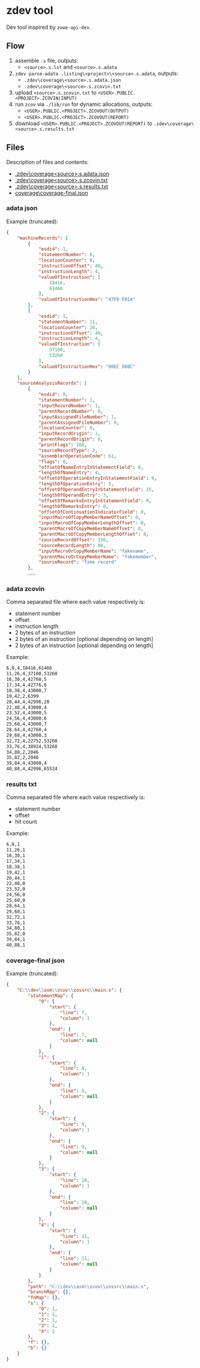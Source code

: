 # zdev tool

Dev tool inspired by `zowe-api-dev`.

## Flow

1. assemble `.s` file, outputs:
    - `<source>.s.lst` and `<source>.s.adata`
2. `zdev parse-adata .listing\<project>\<source>.s.adata`, outputs:
    - `.zdev\coverage\<source>.s.adata.json`
    - `.zdev\coverage\<source>.s.zcovin.txt`
3. upload `<source>.s.zcovin.txt` to `<USER>.PUBLIC.<PROJECT>.ZCOVIN(INPUT)`
4. run `zcov` via `./lib/run` for dynamic allocations, outputs:
    - `<USER>.PUBLIC.<PROJECT>.ZCOVOUT(OUTPUT)`
    - `<USER>.PUBLIC.<PROJECT>.ZCOVOUT(REPORT)`
5. download `<USER>.PUBLIC.<PROJECT>.ZCOVOUT(REPORT)` to `.zdev\coverage\<source>.s.results.txt`

## Files

Description of files and contents:

- [.zdev\coverage\<source>.s.adata.json](#adata-json)
- [.zdev\coverage\<source>.s.zcovin.txt](#adata-zcovin)
- [.zdev\coverage\<source>.s.results.txt](#results-txt)
- [coverage\coverage-final.json](#coverage-final-json)

### adata json

Example (truncated):

```json
{
    "machineRecords": [
        {
            "esdid": 1,
            "statementNumber": 6,
            "locationCounter": 0,
            "instructionOffset": 40,
            "instructionLength": 4,
            "valueOfInstruction": [
                18416,
                61466
            ],
            "valueOfInstructionHex": "47F0 F01A"
        },
        {
            "esdid": 1,
            "statementNumber": 11,
            "locationCounter": 26,
            "instructionOffset": 40,
            "instructionLength": 4,
            "valueOfInstruction": [
                37100,
                53260
            ],
            "valueOfInstructionHex": "90EC D00C"
        }
    ],
    "sourceAnalysisRecords": [
        {
            "esdid": 0,
            "statementNumber": 1,
            "inputRecordNumber": 1,
            "parentRecordNumber": 0,
            "inputAssignedFileNumber": 1,
            "parentAssignedFileNumber": 0,
            "locationCounter": 0,
            "inputRecordOrigin": 1,
            "parentRecordOrigin": 0,
            "printFlags": 168,
            "sourceRecordType": 3,
            "assemblerOperationCode": 61,
            "flags": 0,
            "offsetOfNameEntryInStatementField": 0,
            "lengthOfNameEntry": 4,
            "offsetOfOperationEntryInStatementField": 9,
            "lengthOfOperationEntry": 5,
            "offsetOfOperandEntryInStatementField": 15,
            "lengthOfOperandEntry": 3,
            "offsetOfRemarksEntryInStatementField": 0,
            "lengthOfRemarksEntry": 0,
            "offsetOfContinuationIndicatorField": 0,
            "inputMacroOfCopyMemberNameOffset": 0,
            "inputMacroOfCopyMemberLengthOffset": 0,
            "parentMacroOfCopyMemberNameOffset": 0,
            "parentMacroOfCopyMemberLengthOffset": 0,
            "sourceRecordOffset": 136,
            "sourceRecordLength": 80,
            "inputMacroOrCopyMemberName": "fakename",
            "parentMacroOrCopyMemberName": "fakemember",
            "sourceRecord": "fake record"
        },
        ...
```

### adata zcovin

Comma separated file where each value respectively is:

- statement number
- offset
- instruction length
- 2 bytes of an instruction
- 2 bytes of an instruction [optional depending on length]
- 2 bytes of an instruction [optional depending on length]

Example:

```txt
6,0,4,18416,61466
11,26,4,37100,53260
16,30,4,42760,5
17,34,4,42776,6
18,38,4,43000,7
19,42,2,6399
20,44,4,42996,20
22,48,4,43000,4
23,52,4,43000,5
24,56,4,43000,6
25,60,4,43000,7
28,64,4,42760,4
29,68,4,43000,3
32,72,4,22752,53260
33,76,4,38924,53268
34,80,2,2046
35,82,2,2046
39,84,4,43000,4
40,88,4,42996,65524
```

### results txt

Comma separated file where each value respectively is:

- statement number
- offset
- hit count

Example:

```txt
6,0,1
11,26,1
16,30,1
17,34,1
18,38,1
19,42,1
20,44,1
22,48,0
23,52,0
24,56,0
25,60,0
28,64,1
29,68,1
32,72,1
33,76,1
34,80,1
35,82,0
39,84,1
40,88,1

```

### coverage-final json

Example (truncated):

```json
{
    "C:\\dev\\asm\\zcov\\zossrc\\main.s": {
        "statementMap": {
            "0": {
                "start": {
                    "line": 7,
                    "column": 1
                },
                "end": {
                    "line": 7,
                    "column": null
                }
            },
            "1": {
                "start": {
                    "line": 8,
                    "column": 1
                },
                "end": {
                    "line": 8,
                    "column": null
                }
            },
            "2": {
                "start": {
                    "line": 9,
                    "column": 1
                },
                "end": {
                    "line": 9,
                    "column": null
                }
            },
            "3": {
                "start": {
                    "line": 10,
                    "column": 1
                },
                "end": {
                    "line": 10,
                    "column": null
                }
            },
            "4": {
                "start": {
                    "line": 11,
                    "column": 1
                },
                "end": {
                    "line": 11,
                    "column": null
                }
            }
        },
        "path": "C:\\dev\\asm\\zcov\\zossrc\\main.s",
        "branchMap": {},
        "fnMap": {},
        "s": {
            "0": 1,
            "1": 1,
            "2": 1,
            "3": 1,
            "4": 1
        },
        "f": {},
        "b": {}
    }
}
```
